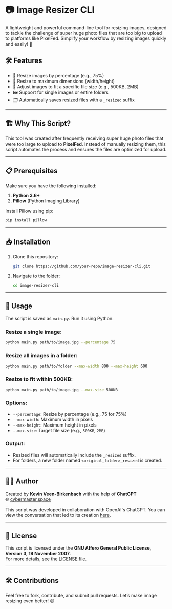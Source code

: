 # 📷 Image Resizer CLI

A lightweight and powerful command-line tool for resizing images, designed to tackle the challenge of super huge photo files that are too big to upload to platforms like PixelFed. Simplify your workflow by resizing images quickly and easily! 🚀

## 🛠 Features

- 🌟 Resize images by percentage (e.g., 75%)
- 📐 Resize to maximum dimensions (width/height)
- 💾 Adjust images to fit a specific file size (e.g., 500KB, 2MB)
- 🖼️ Support for single images or entire folders
- 🗂️ Automatically saves resized files with a `_resized` suffix

---

## 🏗️ Why This Script?

This tool was created after frequently receiving super huge photo files that were too large to upload to **PixelFed**. Instead of manually resizing them, this script automates the process and ensures the files are optimized for upload.

---

## 📋 Prerequisites

Make sure you have the following installed:

1. **Python 3.6+**
2. **Pillow** (Python Imaging Library)

Install Pillow using pip:
```bash
pip install pillow
```

---

## 📥 Installation

1. Clone this repository:
   ```bash
   git clone https://github.com/your-repo/image-resizer-cli.git
   ```
2. Navigate to the folder:
   ```bash
   cd image-resizer-cli
   ```

---

## 🚀 Usage

The script is saved as `main.py`. Run it using Python:

### Resize a single image:
```bash
python main.py path/to/image.jpg --percentage 75
```

### Resize all images in a folder:
```bash
python main.py path/to/folder --max-width 800 --max-height 600
```

### Resize to fit within 500KB:
```bash
python main.py path/to/image.jpg --max-size 500KB
```

### Options:
- `--percentage`: Resize by percentage (e.g., 75 for 75%)
- `--max-width`: Maximum width in pixels
- `--max-height`: Maximum height in pixels
- `--max-size`: Target file size (e.g., `500KB`, `2MB`)

### Output:
- Resized files will automatically include the `_resized` suffix.
- For folders, a new folder named `<original_folder>_resized` is created.

---

## 🧑‍💻 Author

Created by **Kevin Veen-Birkenbach** with the help of **ChatGPT**  
🌐 [cybermaster.space](https://cybermaster.space/)  

This script was developed in collaboration with OpenAI's ChatGPT. You can view the conversation that led to its creation [here](https://chatgpt.com/share/674f246d-661c-800f-a2e5-9ae920bcd03b).

---

## 📜 License

This script is licensed under the **GNU Affero General Public License, Version 3, 19 November 2007**.  
For more details, see the [LICENSE file](https://www.gnu.org/licenses/agpl-3.0.en.html).

---

## 🛠️ Contributions

Feel free to fork, contribute, and submit pull requests. Let’s make image resizing even better! 😊
